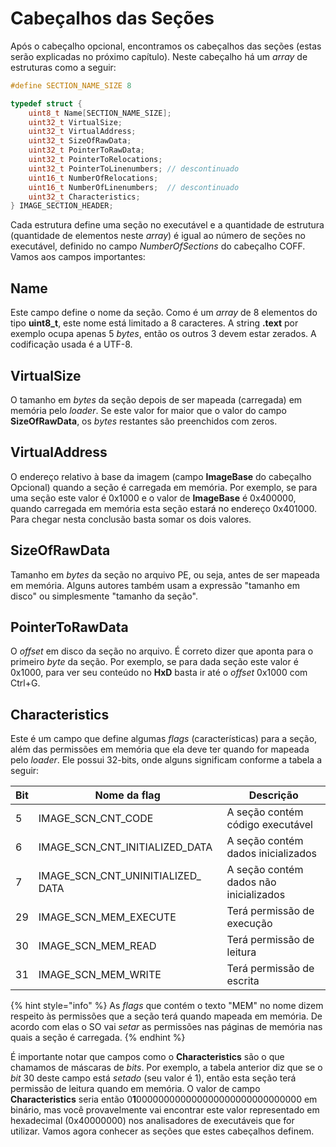 # Cabeçalhos das Seções

Após o cabeçalho opcional, encontramos os cabeçalhos das seções (estas serão explicadas no próximo capítulo). Neste cabeçalho há um _array_ de estruturas como a seguir:

```c
#define SECTION_NAME_SIZE 8

typedef struct {
    uint8_t Name[SECTION_NAME_SIZE];
    uint32_t VirtualSize;
    uint32_t VirtualAddress;
    uint32_t SizeOfRawData;
    uint32_t PointerToRawData;
    uint32_t PointerToRelocations;
    uint32_t PointerToLinenumbers; // descontinuado
    uint16_t NumberOfRelocations;
    uint16_t NumberOfLinenumbers;  // descontinuado
    uint32_t Characteristics;
} IMAGE_SECTION_HEADER;
```

Cada estrutura define uma seção no executável e a quantidade de estrutura (quantidade de elementos neste _array_) é igual ao número de seções no executável, definido no campo _NumberOfSections_ do cabeçalho COFF. Vamos aos campos importantes:

## **Name**

Este campo define o nome da seção. Como é um _array_ de 8 elementos do tipo **uint8\_t**, este nome está limitado a 8 caracteres. A string **.text** por exemplo ocupa apenas 5 _bytes_, então os outros 3 devem estar zerados. A codificação usada é a UTF-8.

## **VirtualSize**

O tamanho em _bytes_ da seção depois de ser mapeada (carregada) em memória pelo _loader_. Se este valor for maior que o valor do campo **SizeOfRawData**, os _bytes_ restantes são preenchidos com zeros.

## **VirtualAddress**

O endereço relativo à base da imagem (campo **ImageBase** do cabeçalho Opcional) quando a seção é carregada em memória. Por exemplo, se para uma seção este valor é 0x1000 e o valor de **ImageBase** é 0x400000, quando carregada em memória esta seção estará no endereço 0x401000. Para chegar nesta conclusão basta somar os dois valores.

## **SizeOfRawData**

Tamanho em _bytes_ da seção no arquivo PE, ou seja, antes de ser mapeada em memória. Alguns autores também usam a expressão "tamanho em disco" ou simplesmente "tamanho da seção".

## **PointerToRawData**

O _offset_ em disco da seção no arquivo. É correto dizer que aponta para o primeiro _byte_ da seção. Por exemplo, se para dada seção este valor é 0x1000, para ver seu conteúdo no **HxD** basta ir até o _offset_ 0x1000 com Ctrl+G.

## **Characteristics**

Este é um campo que define algumas _flags_ (características) para a seção, além das permissões em memória que ela deve ter quando for mapeada pelo _loader_. Ele possui 32-bits, onde alguns significam conforme a tabela a seguir:

| Bit | Nome da flag                          | Descrição                              |
| --- | ------------------------------------- | -------------------------------------- |
| 5   | IMAGE\_SCN\_CNT\_CODE                 | A seção contém código executável       |
| 6   | IMAGE\_SCN\_CNT\_INITIALIZED\_DATA    | A seção contém dados inicializados     |
| 7   | IMAGE\_SCN\_CNT\_UNINITIALIZED\_ DATA | A seção contém dados não inicializados |
| 29  | IMAGE\_SCN\_MEM\_EXECUTE              | Terá permissão de execução             |
| 30  | IMAGE\_SCN\_MEM\_READ                 | Terá permissão de leitura              |
| 31  | IMAGE\_SCN\_MEM\_WRITE                | Terá permissão de escrita              |

{% hint style="info" %}
As _flags_ que contém o texto "MEM" no nome dizem respeito às permissões que a seção terá quando mapeada em memória. De acordo com elas o SO vai _setar_ as permissões nas páginas de memória nas quais a seção é carregada.
{% endhint %}

É importante notar que campos como o **Characteristics** são o que chamamos de máscaras de _bits_. Por exemplo, a tabela anterior diz que se o _bit_ 30 deste campo está _setado_ (seu valor é 1), então esta seção terá permissão de leitura quando em memória. O valor de campo **Characteristics** seria então 0**1**000000000000000000000000000000 em binário, mas você provavelmente vai encontrar este valor representado em hexadecimal (0x40000000) nos analisadores de executáveis que for utilizar. Vamos agora conhecer as seções que estes cabeçalhos definem.
